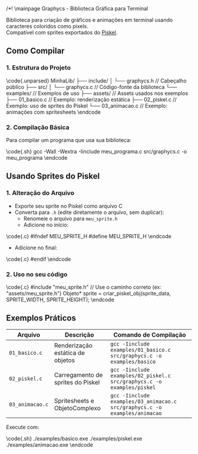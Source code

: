 /*! \mainpage Graphycs - Biblioteca Gráfica para Terminal

Biblioteca para criação de gráficos e animações em terminal usando caracteres coloridos como pixels.  
Compatível com sprites exportados do [Piskel](https://www.piskelapp.com/).

## Como Compilar

### 1. Estrutura do Projeto

\code{.unparsed}
MinhaLib/
├── include/
│   └── graphycs.h       // Cabeçalho público
├── src/
│   └── graphycs.c       // Código-fonte da biblioteca
└── examples/            // Exemplos de uso
    ├── assets/          // Assets usados nos exemplos
    ├── 01_basico.c      // Exemplo: renderização estática
    ├── 02_piskel.c      // Exemplo: uso de sprites do Piskel
    └── 03_animacao.c    // Exemplo: animações com spritesheets
\endcode

### 2. Compilação Básica

Para compilar um programa que usa sua biblioteca:

\code{.sh}
gcc -Wall -Wextra -Iinclude meu_programa.c src/graphycs.c -o meu_programa
\endcode

## Usando Sprites do Piskel

### 1. Alteração do Arquivo

- Exporte seu sprite no Piskel como arquivo C
- Converta para `.h` (edite diretamente o arquivo, sem duplicar):
  - Renomeie o arquivo para `meu_sprite.h`
  - Adicione no início:

\code{.c}
#ifndef MEU_SPRITE_H
#define MEU_SPRITE_H
\endcode

  - Adicione no final:

\code{.c}
#endif
\endcode

### 2. Uso no seu código

\code{.c}
#include "meu_sprite.h" // Use o caminho correto (ex: "assets/meu_sprite.h")
Objeto* sprite = criar_piskel_obj(sprite_data, SPRITE_WIDTH, SPRITE_HEIGHT);
\endcode

## Exemplos Práticos

| Arquivo         | Descrição                          | Comando de Compilação |
|-----------------|------------------------------------|----------------------------------------------------------------------------|
| `01_basico.c`   | Renderização estática de objetos   | `gcc -Iinclude examples/01_basico.c src/graphycs.c -o examples/basico`     |
| `02_piskel.c`   | Carregamento de sprites do Piskel  | `gcc -Iinclude examples/02_piskel.c src/graphycs.c -o examples/piskel`     |
| `03_animacao.c` | Spritesheets e ObjetoComplexo      | `gcc -Iinclude examples/03_animacao.c src/graphycs.c -o examples/animacao` |

Execute com:

\code{.sh}
./examples/basico.exe
./examples/piskel.exe
./examples/animacao.exe
\endcode
